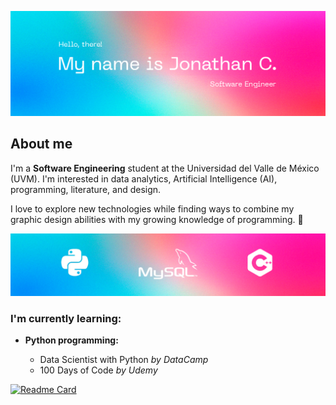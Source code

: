 ![header banner](https://github.com/jonathancazares/jonathancazares/blob/main/banner_alt.png)

## About me

I'm a **Software Engineering** student at the Universidad del Valle de México (UVM). I'm interested in data analytics, Artificial Intelligence (AI), programming, literature, and design. 

I love to explore new technologies while finding ways to combine my graphic design abilities with my growing knowledge of programming. 🤖

<img src= "https://github.com/jonathancazares/jonathancazares/blob/main/banner_two.png">

### I'm currently learning:
- **Python programming:**

  * Data Scientist with Python *by DataCamp*
  * 100 Days of Code *by Udemy*

[![Readme Card](https://github-readme-stats.vercel.app/api/pin/?username=jonathancazares/100-Days-of-Python-codes)](https://github.com/jonathancazares/100-Days-of-Python-codes)
